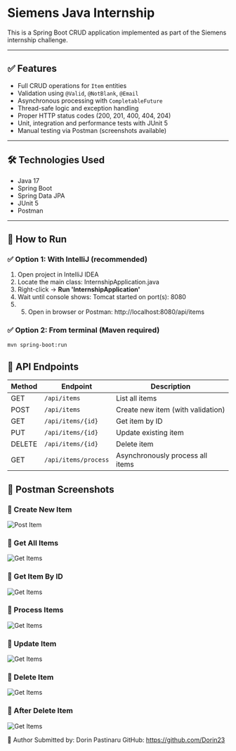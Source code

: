 # Siemens Java Internship

This is a Spring Boot CRUD application implemented as part of the Siemens internship challenge.  

---

## ✅ Features

- Full CRUD operations for `Item` entities
- Validation using `@Valid`, `@NotBlank`, `@Email`
- Asynchronous processing with `CompletableFuture`
- Thread-safe logic and exception handling
- Proper HTTP status codes (200, 201, 400, 404, 204)
- Unit, integration and performance tests with JUnit 5
- Manual testing via Postman (screenshots available)

---

## 🛠 Technologies Used

- Java 17
- Spring Boot
- Spring Data JPA
- JUnit 5
- Postman

---

## 🚀 How to Run

### ✅ Option 1: With IntelliJ (recommended)

1. Open project in IntelliJ IDEA
2. Locate the main class: InternshipApplication.java
3. Right-click → **Run 'InternshipApplication'**
4. Wait until console shows: Tomcat started on port(s): 8080
5. 5. Open in browser or Postman: http://localhost:8080/api/items

### ✅ Option 2: From terminal (Maven required)

```bash
mvn spring-boot:run
```

## 🔗 API Endpoints

| Method | Endpoint             | Description                       |
| ------ | -------------------- | --------------------------------- |
| GET    | `/api/items`         | List all items                    |
| POST   | `/api/items`         | Create new item (with validation) |
| GET    | `/api/items/{id}`    | Get item by ID                    |
| PUT    | `/api/items/{id}`    | Update existing item              |
| DELETE | `/api/items/{id}`    | Delete item                       |
| GET    | `/api/items/process` | Asynchronously process all items  |


## 📸 Postman Screenshots

### 🔹 Create New Item
![Post Item](Siemens/Screnshoots/post.png)

### 🔹 Get All Items
![Get Items](Siemens/Screnshoots/get.png)

### 🔹 Get Item By ID
![Get Items](Siemens/Screnshoots/GetId.png)

### 🔹 Process Items
![Get Items](Siemens/Screnshoots/process.png)

### 🔹 Update Item
![Get Items](Siemens/Screnshoots/put.png)

### 🔹 Delete Item
![Get Items](Siemens/Screnshoots/delete.png)

### 🔹 After Delete Item
![Get Items](Siemens/Screnshoots/After_delete.png)

👤 Author
Submitted by: Dorin Pastinaru
GitHub: https://github.com/Dorin23

